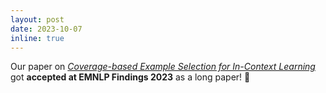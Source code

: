 ```yaml
---
layout: post
date: 2023-10-07
inline: true
---
```


Our paper on *[Coverage-based Example Selection for In-Context Learning](https://arxiv.org/abs/2305.14907)* got **accepted at EMNLP Findings 2023** as a long paper! 🎉
